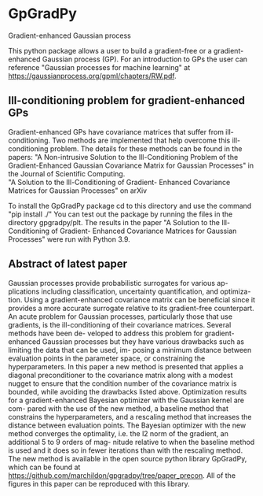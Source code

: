 # GpGradPy
 Gradient-enhanced Gaussian process

This python package allows a user to build a gradient-free or a gradient-enhanced Gaussian process (GP). For an introduction to GPs the user can reference "Gaussian processes for machine learning" at https://gaussianprocess.org/gpml/chapters/RW.pdf.

## Ill-conditioning problem for gradient-enhanced GPs

Gradient-enhanced GPs have covariance matrices that suffer from ill-conditioning. Two methods are implemented that help overcome this ill-conditioning problem. The details for these methods can be found in the papers:
    "A Non-intrusive Solution to the Ill-Conditioning Problem of the Gradient-Enhanced Gaussian Covariance Matrix for Gaussian Processes" in the Journal of Scientific Computing.  
    "A Solution to the Ill-Conditioning of Gradient- Enhanced Covariance Matrices for Gaussian Processes" on arXiv

To install the GpGradPy package cd to this directory and use the command "pip install ./"
You can test out the package by running the files in the directory gpgradpy/plt. The results in the paper "A Solution to the Ill-Conditioning of Gradient- Enhanced Covariance Matrices for Gaussian Processes" were run with Python 3.9.

## Abstract of latest paper

Gaussian processes provide probabilistic surrogates for various ap- plications including classification, uncertainty quantification, and optimiza- tion. Using a gradient-enhanced covariance matrix can be beneficial since it provides a more accurate surrogate relative to its gradient-free counterpart. An acute problem for Gaussian processes, particularly those that use gradients, is the ill-conditioning of their covariance matrices. Several methods have been de- veloped to address this problem for gradient-enhanced Gaussian processes but they have various drawbacks such as limiting the data that can be used, im- posing a minimum distance between evaluation points in the parameter space, or constraining the hyperparameters. In this paper a new method is presented that applies a diagonal preconditioner to the covariance matrix along with a modest nugget to ensure that the condition number of the covariance matrix is bounded, while avoiding the drawbacks listed above. Optimization results for a gradient-enhanced Bayesian optimizer with the Gaussian kernel are com- pared with the use of the new method, a baseline method that constrains the hyperparameters, and a rescaling method that increases the distance between evaluation points. The Bayesian optimizer with the new method converges the optimality, i.e. the l2 norm of the gradient, an additional 5 to 9 orders of mag- nitude relative to when the baseline method is used and it does so in fewer iterations than with the rescaling method. The new method is available in the open source python library GpGradPy, which can be found at https://github.com/marchildon/gpgradpy/tree/paper_precon. All of the figures in this paper can be reproduced with this library.


